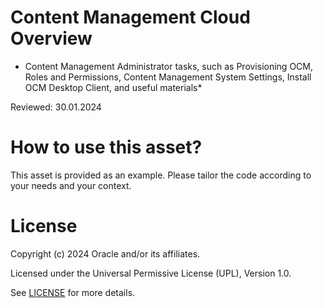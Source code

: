 # Content Management Cloud Overview
 
* Content Management Administrator tasks, such as Provisioning OCM, Roles and Permissions, Content Management System Settings, Install OCM Desktop Client, and useful materials*
 
Reviewed: 30.01.2024

# How to use this asset?
 
This asset is provided as an example. Please tailor the code according to your needs and your context.
 
# License

Copyright (c) 2024 Oracle and/or its affiliates.

Licensed under the Universal Permissive License (UPL), Version 1.0.

See [LICENSE](https://github.com/oracle-devrel/technology-engineering/blob/main/LICENSE) for more details.
